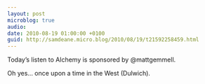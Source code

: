 ```yaml
---
layout: post
microblog: true
audio: 
date: 2010-08-19 01:00:00 +0100
guid: http://samdeane.micro.blog/2010/08/19/t21592258459.html
---
```

Today’s listen to Alchemy is sponsored by @mattgemmell. 

Oh yes... once upon a time in the West (Dulwich).
